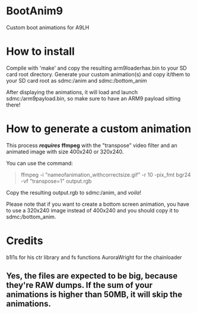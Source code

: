 # BootAnim9
Custom boot animations for A9LH

# How to install
Compile with 'make' and copy the resulting arm9loaderhax.bin to your SD card root directory.
Generate your custom animation(s) and copy it/them to your SD card root as sdmc:/anim and sdmc:/bottom_anim

After displaying the animations, it will load and launch sdmc:/arm9payload.bin, so make sure to have an ARM9 payload sitting there!

# How to generate a custom animation
This process ***requires*** **ffmpeg** with the "transpose" video filter and an animated image with size 400x240 or 320x240.

You can use the command:
>ffmpeg -i "nameofanimation_withcorrectsize.gif" -r 10 -pix_fmt bgr24 -vf "transpose=1" output.rgb

Copy the resulting output.rgb to sdmc:/anim, and *voila*!

Please note that if you want to create a bottom screen animation, you have to use a 320x240 image instead of 400x240 and you should copy it to sdmc:/bottom_anim.

# Credits

b1l1s for his ctr library and fs functions
AuroraWright for the chainloader

## Yes, the files are expected to be big, because they're RAW dumps. If the sum of your animations is higher than 50MB, it will skip the animations.

